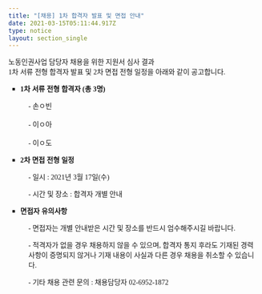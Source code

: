 ```yaml
---
title: "[채용] 1차 합격자 발표 및 면접 안내"
date: 2021-03-15T05:11:44.917Z
type: notice
layout: section_single
---
```

<p><span style="font-family: 'Gothic A1';">노동인권사업 담당자 채용을 위한 지원서 심사 결과</span><br /><span style="font-family: 'Gothic A1';">1차 서류 전형 합격자 발표 및 2차 면접 전형 일정을 아래와 같이 공고합니다.</span></p>
<ul style="list-style-type: square;">
<li style="text-align: left;"><span style="font-family: 'Gothic A1';"><strong>1차 서류 전형 합격자 (총 3명)</strong></span></li>
</ul>
<p style="padding-left: 40px;"><span style="font-family: 'Gothic A1';">- 손ㅇ빈</span><br /><br /><span style="font-family: 'Gothic A1';">- 이ㅇ아</span><br /><br /><span style="font-family: 'Gothic A1';">- 이ㅇ도</span></p>
<ul style="list-style-type: square;">
<li style="text-align: left;"><span style="font-family: 'Gothic A1';"><strong>2차 면접 전형 일정</strong></span></li>
</ul>
<p style="padding-left: 40px;"><span style="font-family: 'Gothic A1';">- 일시 : 2021년 3월 17일(수)</span></p>
<p style="padding-left: 40px;"><span style="font-family: 'Gothic A1';">- 시간 및 장소 : 합격자 개별 안내</span></p>
<ul style="list-style-type: square;">
<li style="text-align: left;"><span style="font-family: 'Gothic A1';"><strong>면접자 유의사항</strong></span></li>
</ul>
<p style="padding-left: 40px;"><span style="font-family: 'Gothic A1';">- 면접자는 개별 안내받은 시간 및 장소를 반드시 엄수해주시길 바랍니다.</span></p>
<p style="padding-left: 40px;"><span style="font-family: 'Gothic A1';">- 적격자가 없을 경우 채용하지 않을 수 있으며, 합격자 통지 후라도 기재된 경력 사항이 증명되지 않거나 기재 내용이 사실과 다른 경우 채용을 취소할 수 있습니다.</span></p>
<p style="padding-left: 40px;"><span style="font-family: 'Gothic A1';">- 기타 채용 관련 문의 : 채용담당자 02-6952-1872</span></p>
<p>&nbsp;</p>